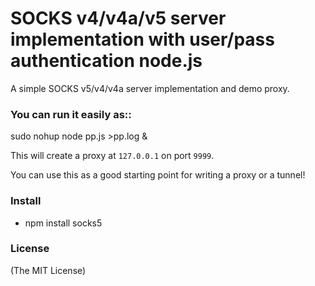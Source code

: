 SOCKS v4/v4a/v5 server implementation with user/pass authentication node.js
=============================================================================

A simple SOCKS v5/v4/v4a server implementation and demo proxy.

### You can run it easily as::

  sudo nohup node pp.js >pp.log &

This will create a proxy at ``127.0.0.1`` on port ``9999``.

You can use this as a good starting point for writing a proxy or a tunnel!

### Install
- npm install socks5


### License

(The MIT License)


